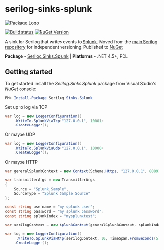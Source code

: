 # serilog-sinks-splunk
[![Package Logo](http://serilog.net/images/serilog-sink-nuget.png)](http://nuget.org/packages/serilog.sinks.splunk)

[![Build status](https://ci.appveyor.com/api/projects/status/yt40wg34t8oj61al?svg=true)](https://ci.appveyor.com/project/serilog/serilog-sinks-splunk) 
[![NuGet Version](http://img.shields.io/nuget/v/Serilog.Sinks.Splunk.svg?style=flat)](https://www.nuget.org/packages/Serilog.Sinks.Splunk/)

A sink for Serilog that writes events to [Splunk](https://splunk.com). Moved from the [main Serilog repository](https://github.com/serilog/serilog) for independent versioning. Published to [NuGet](http://www.nuget.org/packages/serilog.sinks.splunk).

**Package** - [Serilog.Sinks.Splunk](http://nuget.org/packages/serilog.sinks.splunk)
| **Platforms** - .NET 4.5+, PCL

## Getting started

To get started install the *Serilog.Sinks.Splunk* package from Visual Studio's *NuGet* console:

```powershell
PM> Install-Package Serilog.Sinks.Splunk
```

Set up to log via TCP

```csharp
var log = new LoggerConfiguration()
    .WriteTo.SplunkViaTcp("127.0.0.1", 10001)
    .CreateLogger();
```

Or maybe UDP

```csharp
var log = new LoggerConfiguration()
    .WriteTo.SplunkViaUdp("127.0.0.1", 10000)
    .CreateLogger();
```

Or maybe HTTP

```csharp
var generalSplunkContext = new Context(Scheme.Https, "127.0.0.1", 8089);

var transmitterArgs = new TransmitterArgs
{
    Source = "Splunk.Sample",
    SourceType = "Splunk Sample Source"
};

const string username = "my splunk user";
const string password = "my splunk password";
const string splunkIndex = "mysplunktest";

var serilogContext = new SplunkContext(generalSplunkContext, splunkIndex, username, password, null, transmitterArgs);

var log = new LoggerConfiguration()
     .WriteTo.SplunkViaHttp(serilogContext, 10, TimeSpan.FromSeconds(5))
    .CreateLogger();
```
